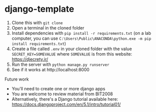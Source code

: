 # django-template

1) Clone this with `git clone`
2) Open a terminal in the cloned folder
3) Install dependencies with `pip install -r requirements.txt` (on a lab computer, you can use `C:\Users\Public\ANACONDA\python.exe -m pip install requirements.txt`)
4) Create a file called `.env` in your cloned folder with the value `SECRET_KEY=SOMEVALUE` where `SOMEVALUE` is from this website: https://djecrety.ir/
5) Run the server with `python manage.py runserver`
6) See if it works at http://localhost:8000

Future work

* You'll need to create one or more django apps
* You are welcome to review material from BIT2008
* Alternatively, there's a Django tutorial available here: https://docs.djangoproject.com/en/5.1/intro/tutorial01/